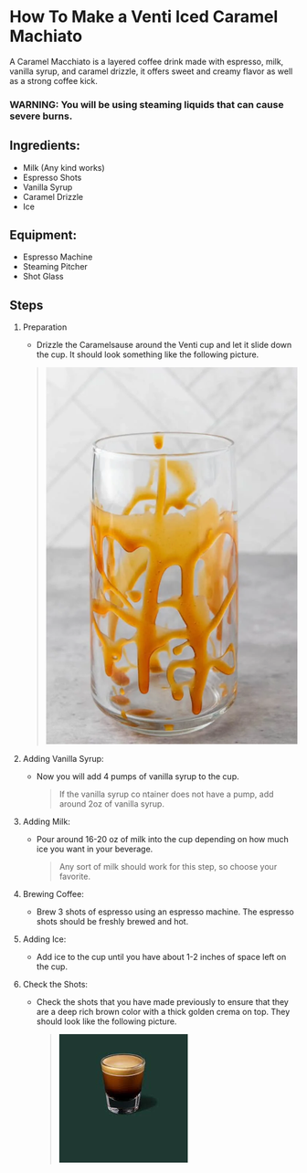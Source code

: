 # How To Make a Venti Iced Caramel Machiato

A Caramel Macchiato is a layered coffee drink made with espresso, milk, vanilla syrup, and caramel drizzle, it offers sweet and creamy flavor as well as a strong coffee kick. 

### WARNING: You will be using steaming liquids that can cause severe burns.

## Ingredients:
- Milk (Any kind works)
- Espresso Shots
- Vanilla Syrup
- Caramel Drizzle
- Ice

## Equipment:
- Espresso Machine
- Steaming Pitcher
- Shot Glass


## Steps

1. Preparation

   - Drizzle the Caramelsause around the Venti cup and let it slide down the cup. It should look something like the following picture.

   > ![first](CaramelDrizzle.jpg)


2. Adding Vanilla Syrup:

   - Now you will add 4 pumps of vanilla syrup to the cup.
     
     > If the vanilla syrup co ntainer does not have a pump, add around 2oz of vanilla syrup.
    
3. Adding Milk:

   - Pour around 16-20 oz of milk into the cup depending on how much ice you want in your beverage.
     > Any sort of milk should work for this step, so choose your favorite.

4. Brewing Coffee:

   - Brew 3 shots of espresso using an espresso machine. The espresso shots should be freshly brewed and hot.

5. Adding Ice:

   - Add ice to the cup until you have about 1-2 inches of space left on the cup.

6. Check the Shots:

   - Check the shots that you have made previously to ensure that they are a deep rich brown color with a thick golden crema on top. They should look like the following picture. 
  
      > ![first](Shots.jpg) 
   
